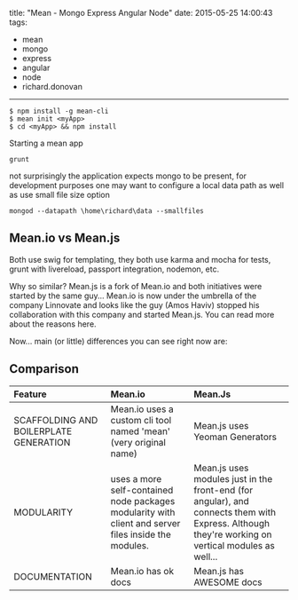 title: "Mean - Mongo Express Angular Node"
date: 2015-05-25 14:00:43
tags:
- mean
- mongo
- express
- angular
- node
- richard.donovan
---


```
$ npm install -g mean-cli
$ mean init <myApp>
$ cd <myApp> && npm install
```

Starting a mean app 

```
grunt
```

not surprisingly the application expects mongo to be present, for development purposes one may want to configure a local data path as well as use small file size option 

```
mongod --datapath \home\richard\data --smallfiles 
```

## Mean.io vs Mean.js 

Both use swig for templating, they both use karma and mocha for tests, grunt with livereload, passport integration, nodemon, etc.

Why so similar? Mean.js is a fork of Mean.io and both initiatives were started by the same guy... Mean.io is now under the umbrella of the company Linnovate and looks like the guy (Amos Haviv) stopped his collaboration with this company and started Mean.js. You can read more about the reasons here.

Now... main (or little) differences you can see right now are:


## Comparison

| Feature | Mean.io | Mean.Js |
|:------- |:--------|:------- |
| SCAFFOLDING AND BOILERPLATE GENERATION | Mean.io uses a custom cli tool named 'mean' (very original name)  | Mean.js uses Yeoman Generators
| MODULARITY |  uses a more self-contained node packages modularity with client and server files inside the modules. | Mean.js uses modules just in the front-end (for angular), and connects them with Express. Although they're working on vertical modules as well...|
| DOCUMENTATION | Mean.io has ok docs | Mean.js has AWESOME docs |



